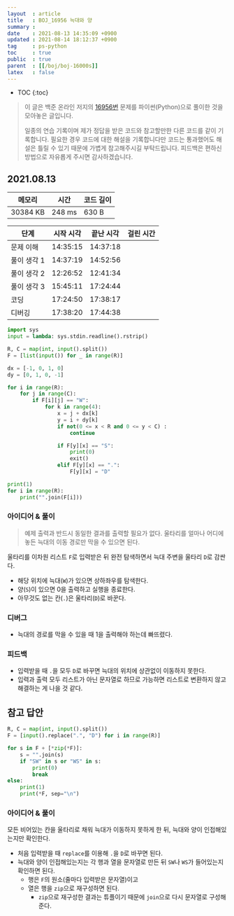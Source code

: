 ```yaml
---
layout  : article
title   : BOJ_16956 늑대와 양 
summary : 
date    : 2021-08-13 14:35:09 +0900
updated : 2021-08-14 18:12:37 +0900
tag     : ps-python
toc     : true
public  : true
parent  : [[/boj/boj-16000s]]
latex   : false
---
```

* TOC
{:toc}

> 이 글은 백준 온라인 저지의 [16956번](https://www.acmicpc.net/problem/16956) 문제를 파이썬(Python)으로 풀이한 것을 모아놓은 글입니다.
>
> 일종의 연습 기록이며 제가 정답을 받은 코드와 참고할만한 다른 코드를 같이 기록합니다. 필요한 경우 코드에 대한 해설을 기록합니다만 코드는 통과했어도 해설은 틀릴 수 있기 때문에 가볍게 참고해주시길 부탁드립니다. 피드백은 편하신 방법으로 자유롭게 주시면 감사하겠습니다.

## 2021.08.13

| 메모리    | 시간   | 코드 길이 |
| --------- | -----  | --------- |
| 30384 KB  | 248 ms | 630 B     |

| 단계        | 시작 시각 | 끝난 시각 | 걸린 시간 |
| ---------   | --------- | --------- | --------- |
| 문제 이해   | 14:35:15  | 14:37:18  |           |
| 풀이 생각 1 | 14:37:19  | 14:52:56  |           |
| 풀이 생각 2 | 12:26:52  | 12:41:34  |           |
| 풀이 생각 3 | 15:45:11  | 17:24:44  |           |
| 코딩        | 17:24:50  | 17:38:17  |           |
| 디버깅      | 17:38:20  | 17:44:38  |           |

```python
import sys
input = lambda: sys.stdin.readline().rstrip()

R, C = map(int, input().split())
F = [list(input()) for _ in range(R)]

dx = [-1, 0, 1, 0]
dy = [0, 1, 0, -1]

for i in range(R):
    for j in range(C):
        if F[i][j] == "W":
            for k in range(4):
                x = j + dx[k]
                y = i + dy[k]
                if not(0 <= x < R and 0 <= y < C) :
                    continue

                if F[y][x] == "S":
                    print(0)
                    exit()
                elif F[y][x] == ".":
                    F[y][x] = "D"

print(1)
for i in range(R):
    print("".join(F[i]))
```

### 아이디어 & 풀이

> 예제 출력과 반드시 동일한 결과를 출력할 필요가 없다. 울타리를 얼마나 어디에 놓든 늑대의 이동 경로만 막을 수 있으면 된다.

울타리를 이차원 리스트 `F`로 입력받은 뒤 완전 탐색하면서 늑대 주변을 울타리 `D`로 감싼다.

* 해당 위치에 늑대(`W`)가 있으면 상하좌우를 탐색한다.
* 양(`S`)이 있으면 0을 출력하고 실행을 종료한다.
* 아무것도 없는 칸(`.`)은 울타리(`D`)로 바꾼다.

### 디버그

* 늑대의 경로를 막을 수 있을 때 1을 출력해야 하는데 빠뜨렸다.

### 피드백

* 입력받을 때 `.`을 모두 `D`로 바꾸면 늑대의 위치에 상관없이 이동하지 못한다.
* 입력과 출력 모두 리스트가 아닌 문자열로 하므로 가능하면 리스트로 변환하지 않고 해결하는 게 나을 것 같다.

## 참고 답안

```python
R, C = map(int, input().split())
F = [input().replace(".", "D") for i in range(R)]

for s in F + [*zip(*F)]:
    s = "".join(s)
    if "SW" in s or "WS" in s:
        print(0)
        break
else:
    print(1)
    print(*F, sep="\n")
```

### 아이디어 & 풀이

모든 비어있는 칸을 울타리로 채워 늑대가 이동하지 못하게 한 뒤, 늑대와 양이 인접해있는지만 확인한다.

* 처음 입력받을 때 `replace`를 이용해 `.`을 `D`로 바꾸면 된다.
* 늑대와 양이 인접해있는지는 각 행과 열을 문자열로 만든 뒤 `SW`나 `WS`가 들어있는지 확인하면 된다.
    * 행은 `F`의 원소(줄마다 입력받은 문자열)이고
    * 열은 행을 `zip`으로 재구성하면 된다.
        * `zip`으로 재구성한 결과는 튜플이기 때문에 `join`으로 다시 문자열로 구성해준다.

